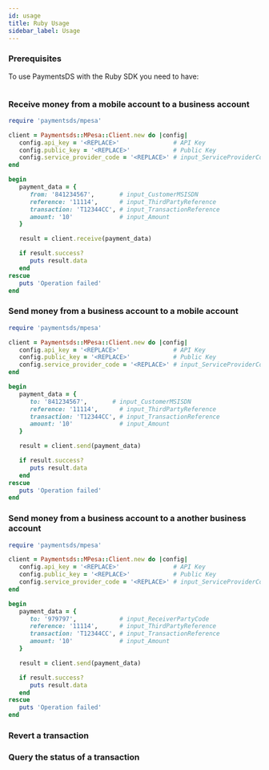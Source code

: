 ```yaml
---
id: usage
title: Ruby Usage
sidebar_label: Usage
---
```


### Prerequisites

To use PaymentsDS with the Ruby SDK you need to have:

```

```

### Receive money from a mobile account to a business account

```ruby
require 'paymentsds/mpesa'

client = Paymentsds::MPesa::Client.new do |config|
   config.api_key = '<REPLACE>'               # API Key
   config.public_key = '<REPLACE>'            # Public Key
   config.service_provider_code = '<REPLACE>' # input_ServiceProviderCode
end

begin
   payment_data = {
      from: '841234567',       # input_CustomerMSISDN
      reference: '11114',      # input_ThirdPartyReference
      transaction: 'T12344CC', # input_TransactionReference
      amount: '10'             # input_Amount
   }

   result = client.receive(payment_data)

   if result.success?
      puts result.data
   end
rescue
   puts 'Operation failed'
end
```

### Send money from a business account to a mobile account

```ruby
require 'paymentsds/mpesa'

client = Paymentsds::MPesa::Client.new do |config|
   config.api_key = '<REPLACE>'               # API Key
   config.public_key = '<REPLACE>'            # Public Key
   config.service_provider_code = '<REPLACE>' # input_ServiceProviderCode
end

begin
   payment_data = {
      to: '841234567',       # input_CustomerMSISDN
      reference: '11114',      # input_ThirdPartyReference
      transaction: 'T12344CC', # input_TransactionReference
      amount: '10'             # input_Amount
   }

   result = client.send(payment_data)

   if result.success?
      puts result.data
   end
rescue
   puts 'Operation failed'
end
```

### Send money from a business account to a another business account

```ruby
require 'paymentsds/mpesa'

client = Paymentsds::MPesa::Client.new do |config|
   config.api_key = '<REPLACE>'               # API Key
   config.public_key = '<REPLACE>'            # Public Key
   config.service_provider_code = '<REPLACE>' # input_ServiceProviderCode
end

begin
   payment_data = {
      to: '979797',            # input_ReceiverPartyCode
      reference: '11114',      # input_ThirdPartyReference
      transaction: 'T12344CC', # input_TransactionReference
      amount: '10'             # input_Amount
   }

   result = client.send(payment_data)

   if result.success?
      puts result.data
   end
rescue
   puts 'Operation failed'
end
```

### Revert a transaction

### Query the status of a transaction
